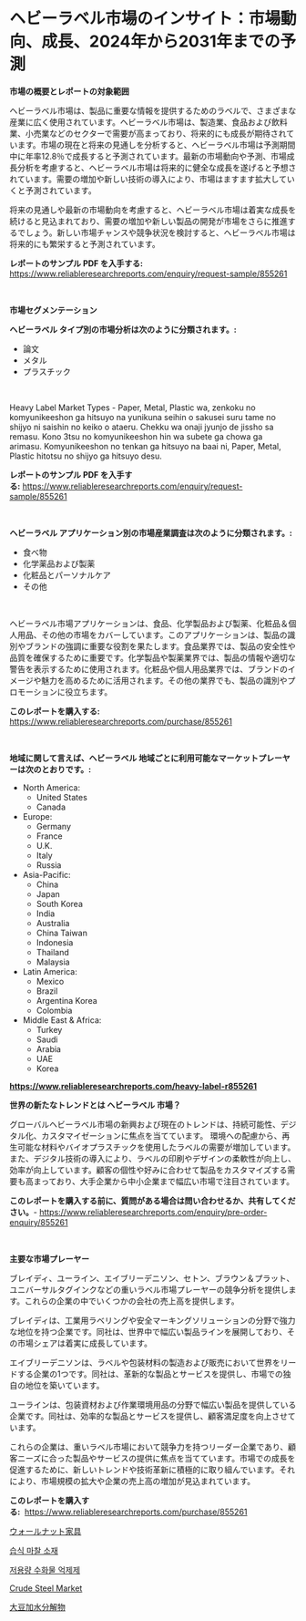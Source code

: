 <p><h1>ヘビーラベル市場のインサイト：市場動向、成長、2024年から2031年までの予測</h1></p><p><strong>市場の概要とレポートの対象範囲</strong></p>
<p><p>ヘビーラベル市場は、製品に重要な情報を提供するためのラベルで、さまざまな産業に広く使用されています。ヘビーラベル市場は、製造業、食品および飲料業、小売業などのセクターで需要が高まっており、将来的にも成長が期待されています。市場の現在と将来の見通しを分析すると、ヘビーラベル市場は予測期間中に年率12.8％で成長すると予測されています。最新の市場動向や予測、市場成長分析を考慮すると、ヘビーラベル市場は将来的に健全な成長を遂げると予想されています。需要の増加や新しい技術の導入により、市場はますます拡大していくと予測されています。</p><p>将来の見通しや最新の市場動向を考慮すると、ヘビーラベル市場は着実な成長を続けると見込まれており、需要の増加や新しい製品の開発が市場をさらに推進するでしょう。新しい市場チャンスや競争状況を検討すると、ヘビーラベル市場は将来的にも繁栄すると予測されています。</p></p>
<p><strong>レポートのサンプル PDF を入手する:</strong> <a href="https://www.reliableresearchreports.com/enquiry/request-sample/855261">https://www.reliableresearchreports.com/enquiry/request-sample/855261</a></p>
<p>&nbsp;</p>
<p><strong>市場セグメンテーション</strong></p>
<p><strong>ヘビーラベル タイプ別の市場分析は次のように分類されます。:</strong></p>
<p><ul><li>論文</li><li>メタル</li><li>プラスチック</li></ul></p>
<p>&nbsp;</p>
<p><p>Heavy Label Market Types - Paper, Metal, Plastic wa, zenkoku no komyunikeeshon ga hitsuyo na yunikuna seihin o sakusei suru tame no shijyo ni saishin no keiko o ataeru. Chekku wa onaji jyunjo de jissho sa remasu. Kono 3tsu no komyunikeeshon hin wa subete ga chowa ga arimasu. Komyunikeeshon no tenkan ga hitsuyo na baai ni, Paper, Metal, Plastic hitotsu no shijyo ga hitsuyo desu.</p></p>
<p><strong>レポートのサンプル PDF を入手する:</strong>&nbsp;<a href="https://www.reliableresearchreports.com/enquiry/request-sample/855261">https://www.reliableresearchreports.com/enquiry/request-sample/855261</a></p>
<p>&nbsp;</p>
<p><strong> ヘビーラベル アプリケーション別の市場産業調査は次のように分類されます。:</strong></p>
<p><ul><li>食べ物</li><li>化学薬品および製薬</li><li>化粧品とパーソナルケア</li><li>その他</li></ul></p>
<p>&nbsp;</p>
<p><p>ヘビーラベル市場アプリケーションは、食品、化学製品および製薬、化粧品＆個人用品、その他の市場をカバーしています。このアプリケーションは、製品の識別やブランドの強調に重要な役割を果たします。食品業界では、製品の安全性や品質を確保するために重要です。化学製品や製薬業界では、製品の情報や適切な警告を表示するために使用されます。化粧品や個人用品業界では、ブランドのイメージや魅力を高めるために活用されます。その他の業界でも、製品の識別やプロモーションに役立ちます。</p></p>
<p><strong>このレポートを購入する:</strong>&nbsp; <a href="https://www.reliableresearchreports.com/purchase/855261">https://www.reliableresearchreports.com/purchase/855261</a></p>
<p>&nbsp;</p>
<p><strong>地域に関して言えば、ヘビーラベル 地域ごとに利用可能なマーケットプレーヤーは次のとおりです。:</strong></p>
<p><ul>
    <li>
        North America:
        <ul>
            <li>United States</li>
            <li>Canada</li>
        </ul>
    </li>
    <li>
        Europe:
        <ul>
            <li>Germany</li>
            <li>France</li>
            <li>U.K.</li>
            <li>Italy</li>
            <li>Russia</li>
        </ul>
    </li>
    <li>
        Asia-Pacific:
        <ul>
            <li>China</li>
            <li>Japan</li>
            <li>South Korea</li>
            <li>India</li>
            <li>Australia</li>
            <li>China Taiwan</li>
            <li>Indonesia</li>
            <li>Thailand</li>
            <li>Malaysia</li>
        </ul>
    </li>
    <li>
        Latin America:
        <ul>
            <li>Mexico</li>
            <li>Brazil</li>
            <li>Argentina Korea</li>
            <li>Colombia</li>
        </ul>
    </li>
    <li>
        Middle East & Africa:
        <ul>
            <li>Turkey</li>
            <li>Saudi</li>
            <li>Arabia</li>
            <li>UAE</li>
            <li>Korea</li>
        </ul>
    </li>
    </ul></p>
<p><strong><a href="https://www.reliableresearchreports.com/heavy-label-r855261">https://www.reliableresearchreports.com/heavy-label-r855261</a></strong>&nbsp;</p>
<p><strong>世界の新たなトレンドとは ヘビーラベル 市場？</strong></p>
<p><p>グローバルヘビーラベル市場の新興および現在のトレンドは、持続可能性、デジタル化、カスタマイゼーションに焦点を当てています。 環境への配慮から、再生可能な材料やバイオプラスチックを使用したラベルの需要が増加しています。また、デジタル技術の導入により、ラベルの印刷やデザインの柔軟性が向上し、効率が向上しています。顧客の個性や好みに合わせて製品をカスタマイズする需要も高まっており、大手企業から中小企業まで幅広い市場で注目されています。</p></p>
<p><strong>このレポートを購入する前に、質問がある場合は問い合わせるか、共有してください。</strong>- <a href="https://www.reliableresearchreports.com/enquiry/pre-order-enquiry/855261">https://www.reliableresearchreports.com/enquiry/pre-order-enquiry/855261</a></p>
<p>&nbsp;</p>
<p><strong>主要な市場プレーヤー</strong></p>
<p><p>ブレイディ、ユーライン、エイブリーデニソン、セトン、ブラウン＆プラット、ユニバーサルタグインクなどの重いラベル市場プレーヤーの競争分析を提供します。これらの企業の中でいくつかの会社の売上高を提供します。</p><p>ブレイディは、工業用ラベリングや安全マーキングソリューションの分野で強力な地位を持つ企業です。同社は、世界中で幅広い製品ラインを展開しており、その市場シェアは着実に成長しています。</p><p>エイブリーデニソンは、ラベルや包装材料の製造および販売において世界をリードする企業の1つです。同社は、革新的な製品とサービスを提供し、市場での独自の地位を築いています。</p><p>ユーラインは、包装資材および作業環境用品の分野で幅広い製品を提供している企業です。同社は、効率的な製品とサービスを提供し、顧客満足度を向上させています。</p><p>これらの企業は、重いラベル市場において競争力を持つリーダー企業であり、顧客ニーズに合った製品やサービスの提供に焦点を当てています。市場での成長を促進するために、新しいトレンドや技術革新に積極的に取り組んでいます。それにより、市場規模の拡大や企業の売上高の増加が見込まれています。</p></p>
<p><strong>このレポートを購入する:</strong>&nbsp;&nbsp;<a href="https://www.reliableresearchreports.com/purchase/855261">https://www.reliableresearchreports.com/purchase/855261</a></p>
<p><p><a href="https://medium.com/@kyaorris56456/%E3%81%8F%E3%82%8B%E3%81%BF%E5%AE%B6%E5%85%B7%E5%B8%82%E5%A0%B4%E3%81%AE%E6%B4%9E%E5%AF%9F-%E5%B8%82%E5%A0%B4%E5%8B%95%E5%90%91-%E6%88%90%E9%95%B7-%E4%BA%88%E6%B8%AC-2024%E5%B9%B4%E3%81%8B%E3%82%892031%E5%B9%B4-e9f3578dd97f">ウォールナット家具</a></p><p><a href="https://medium.com/@dylanobrien626/%EC%A0%96%EC%9D%80-%EB%A7%88%EC%B0%B0-%EC%9E%AC%EB%A3%8C-%EC%8B%9C%EC%9E%A5-%EC%A2%85%EB%A5%98-%EC%9D%91%EC%9A%A9-%EB%B0%8F-%EC%A7%80%EB%A6%AC%EC%97%90-%EB%8C%80%ED%95%9C-%EC%A2%85%ED%95%A9-%ED%8F%89%EA%B0%80-fffacc7ac673">습식 마찰 소재</a></p><p><a href="https://medium.com/@marcpascual04/%EC%A0%80%EC%9A%A9%EB%9F%89-%EC%88%98%ED%99%94%EC%A0%9C-%EC%96%B5%EC%A0%9C%EC%A0%9C-%EC%8B%9C%EC%9E%A5-%EC%A0%90%EC%9C%A0%EC%9C%A8-%EB%B3%80%ED%99%94-%EB%B0%8F-%EC%8B%9C%EC%9E%A5-%EC%84%B1%EC%9E%A5-%EB%8F%99%ED%96%A5-2024%EB%85%84-2031%EB%85%84-0e3f95ee1b8f">저용량 수화물 억제제</a></p><p><a href="https://www.linkedin.com/pulse/crude-steel-market-size-examines-its-scope-primary-focus-growth-zap2c?trackingId=Tl%2ByoeZYcpGB4hkBwSiycw%3D%3D">Crude Steel Market</a></p><p><a href="https://github.com/Sophiaard2003/Market-Research-Report-List-1/blob/main/327137227683.md">大豆加水分解物</a></p></p>